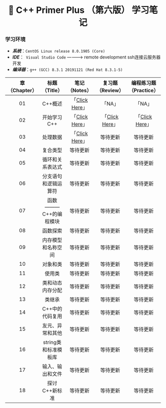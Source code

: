 <h1 align="center">📔 C++ Primer Plus （第六版） 学习笔记</h1>

### 学习环境
- ***系统***：`CentOS Linux release 8.0.1905 (Core)`
- ***IDE***：` Visual Studio Code` ————> remote development ssh连接云服务器开发
- ***编译器***：`g++ (GCC) 8.3.1 20191121 (Red Hat 8.3.1-5)`



|章（Chapter）|标题（Title）|笔记（Notes）|复习题（Review）|编程练习题（Practice）|
|:--:|:--:|:--:|:--:|:--:|
|01|C++概述|「[Click Here](./Chapter01/README.md)」|「NA」|「NA」|
|02|开始学习C++|「[Click Here](./Chapter02/README.md)」|「[Click Here](./Chapter02/复习题.md)」|「[Click Here](./Chapter02/Codes/)」|
|03|处理数据|「[Click Here](./Chapter03/README.md)」|等待更新|等待更新|
|04|复合类型|等待更新|等待更新|等待更新|
|05|循环和关系表达式|等待更新|等待更新|等待更新|
|06|分支语句和逻辑运算符|等待更新|等待更新|等待更新|
|07|函数 ——— C++的编程模块|等待更新|等待更新|等待更新|
|08|函数探索|等待更新|等待更新|等待更新|
|09|内存模型和名称空间|等待更新|等待更新|等待更新|
|10|对象和类|等待更新|等待更新|等待更新|
|11|使用类|等待更新|等待更新|等待更新|
|12|类和动态内存分配|等待更新|等待更新|等待更新|
|13|类继承|等待更新|等待更新|等待更新|
|14|C++中的代码复用|等待更新|等待更新|等待更新|
|15|友元、异常和其他|等待更新|等待更新|等待更新|
|16|string类和标准模板库|等待更新|等待更新|等待更新|
|17|输入、输出和文件|等待更新|等待更新|等待更新|
|18|探讨C++新标准|等待更新|等待更新|等待更新|


